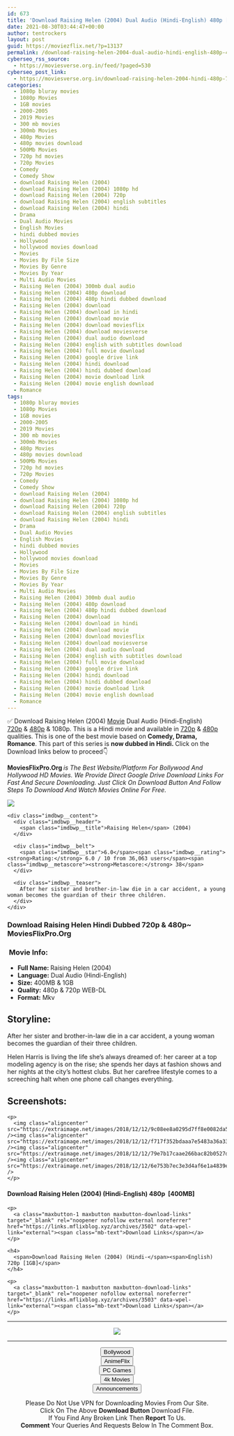 ```yaml
---
id: 673
title: 'Download Raising Helen (2004) Dual Audio (Hindi-English) 480p [400MB] || 720p [1GB]'
date: 2021-08-30T03:44:47+00:00
author: tentrockers
layout: post
guid: https://moviezflix.net/?p=13137
permalink: /download-raising-helen-2004-dual-audio-hindi-english-480p-400mb-720p-1gb/
cyberseo_rss_source:
  - https://moviesverse.org.in/feed/?paged=530
cyberseo_post_link:
  - https://moviesverse.org.in/download-raising-helen-2004-hindi-480p-720p/
categories:
  - 1080p bluray movies
  - 1080p Movies
  - 1GB movies
  - 2000-2005
  - 2019 Movies
  - 300 mb movies
  - 300mb Movies
  - 480p Movies
  - 480p movies download
  - 500Mb Movies
  - 720p hd movies
  - 720p Movies
  - Comedy
  - Comedy Show
  - download Raising Helen (2004)
  - download Raising Helen (2004) 1080p hd
  - download Raising Helen (2004) 720p
  - download Raising Helen (2004) english subtitles
  - download Raising Helen (2004) hindi
  - Drama
  - Dual Audio Movies
  - English Movies
  - hindi dubbed movies
  - Hollywood
  - hollywood movies download
  - Movies
  - Movies By File Size
  - Movies By Genre
  - Movies By Year
  - Multi Audio Movies
  - Raising Helen (2004) 300mb dual audio
  - Raising Helen (2004) 480p download
  - Raising Helen (2004) 480p hindi dubbed download
  - Raising Helen (2004) download
  - Raising Helen (2004) download in hindi
  - Raising Helen (2004) download movie
  - Raising Helen (2004) download moviesflix
  - Raising Helen (2004) download moviesverse
  - Raising Helen (2004) dual audio download
  - Raising Helen (2004) english with subtitles download
  - Raising Helen (2004) full movie download
  - Raising Helen (2004) google drive link
  - Raising Helen (2004) hindi download
  - Raising Helen (2004) hindi dubbed download
  - Raising Helen (2004) movie download link
  - Raising Helen (2004) movie english download
  - Romance
tags:
  - 1080p bluray movies
  - 1080p Movies
  - 1GB movies
  - 2000-2005
  - 2019 Movies
  - 300 mb movies
  - 300mb Movies
  - 480p Movies
  - 480p movies download
  - 500Mb Movies
  - 720p hd movies
  - 720p Movies
  - Comedy
  - Comedy Show
  - download Raising Helen (2004)
  - download Raising Helen (2004) 1080p hd
  - download Raising Helen (2004) 720p
  - download Raising Helen (2004) english subtitles
  - download Raising Helen (2004) hindi
  - Drama
  - Dual Audio Movies
  - English Movies
  - hindi dubbed movies
  - Hollywood
  - hollywood movies download
  - Movies
  - Movies By File Size
  - Movies By Genre
  - Movies By Year
  - Multi Audio Movies
  - Raising Helen (2004) 300mb dual audio
  - Raising Helen (2004) 480p download
  - Raising Helen (2004) 480p hindi dubbed download
  - Raising Helen (2004) download
  - Raising Helen (2004) download in hindi
  - Raising Helen (2004) download movie
  - Raising Helen (2004) download moviesflix
  - Raising Helen (2004) download moviesverse
  - Raising Helen (2004) dual audio download
  - Raising Helen (2004) english with subtitles download
  - Raising Helen (2004) full movie download
  - Raising Helen (2004) google drive link
  - Raising Helen (2004) hindi download
  - Raising Helen (2004) hindi dubbed download
  - Raising Helen (2004) movie download link
  - Raising Helen (2004) movie english download
  - Romance
---
```

<div class="thecontent clearfix">
  <p>
    ✅ Download Raising Helen (2004) <a href="https://moviesverse.org.in/category/movies/" data-wpel-link="internal">Movie</a> Dual Audio (Hindi-English) <a href="https://moviesverse.org.in/720p-movies/" data-wpel-link="internal">720p</a>&nbsp;&&nbsp;<a href="https://moviesverse.org.in/480p-movies/" data-wpel-link="internal">480p</a> & 1080p. This is a Hindi movie and available in <a href="https://moviesverse.org.in/720p-movies/" data-wpel-link="internal">720p</a>&nbsp;&&nbsp;<a href="https://moviesverse.org.in/480p-movies/" data-wpel-link="internal">480p</a> qualities. This is one of the best movie based on <strong>Comedy, Drama, Romance</strong>. This part of this series is <strong>now dubbed in <span>Hindi.&nbsp;</span></strong><span>Click on the Download links below to proceed👇</span>
  </p>
  
  <p>
    <strong><span>MoviesFlixPro.Org&nbsp;</span></strong><em>is The Best Website/Platform For Bollywood And Hollywood HD Movies. We Provide Direct Google Drive Download Links For Fast And Secure Downloading. Just Click On Download Button And Follow Steps To&nbsp;Download And Watch Movies Online For Free.</em>
  </p>
  
  <div class="imdbwp imdbwp--movie dark">
    <div class="imdbwp__thumb">
      <a class="imdbwp__link" target="_blank" title="Raising Helen" href="https://www.imdb.com/title/tt0350028/" rel="nofollow external noopener noreferrer" data-wpel-link="external"><img class="imdbwp__img" src="https://m.media-amazon.com/images/M/MV5BMjA5NjEwMTQ0NV5BMl5BanBnXkFtZTYwOTM2MjY2._V1_SX300.jpg" /></a>
    </div>
    
    <div class="imdbwp__content">
      <div class="imdbwp__header">
        <span class="imdbwp__title">Raising Helen</span> (2004)
      </div>
      
      <div class="imdbwp__belt">
        <span class="imdbwp__star">6.0</span><span class="imdbwp__rating"><strong>Rating:</strong> 6.0 / 10 from 36,063 users</span><span class="imdbwp__metascore"><strong>Metascore:</strong> 38</span>
      </div>
      
      <div class="imdbwp__teaser">
        After her sister and brother-in-law die in a car accident, a young woman becomes the guardian of their three children.
      </div>
    </div>
  </div>
  
  <h3>
    <span>Download Raising Helen Hindi Dubbed 720p & 480p~ MoviesFlixPro.Org</span>
  </h3>
  
  <h3>
    <span>&nbsp;Movie Info:&nbsp;</span>
  </h3>
  
  <ul>
    <li>
      <strong>Full Name: </strong>Raising Helen (2004)
    </li>
    <li>
      <strong>Language:</strong> Dual Audio (Hindi-English)
    </li>
    <li>
      <strong>Size:</strong> 400MB & 1GB
    </li>
    <li>
      <strong>Quality:</strong> 480p & 720p WEB-DL
    </li>
    <li>
      <strong>Format:</strong>&nbsp;Mkv
    </li>
  </ul>
  
  <h2>
    <span>Storyline:</span>
  </h2>
  
  <p>
    After her sister and brother-in-law die in a car accident, a young woman becomes the guardian of their three children.
  </p>
  
  <div>
    Helen Harris is living the life she’s always dreamed of: her career at a top modeling agency is on the rise; she spends her days at fashion shows and her nights at the city’s hottest clubs. But her carefree lifestyle comes to a screeching halt when one phone call changes everything.
  </div>
  
  <div class="summary_text">
    <h2>
      <span>Screenshots:</span>
    </h2>
    
    <p>
      <img class="aligncenter" src="https://extraimage.net/images/2018/12/12/9c08ee8a0295d7ff8e0082da58a18ebf.png" /><img class="aligncenter" src="https://extraimage.net/images/2018/12/12/f717f352bdaaa7e5483a36a332baa710.png" /><img class="aligncenter" src="https://extraimage.net/images/2018/12/12/79e7b17caae266bac82b0527decca13a.png" /><img class="aligncenter" src="https://extraimage.net/images/2018/12/12/6e753b7ec3e3d4af6e1a4839e9985bff.png" />
    </p>
  </div>
  
  <div class="inline canwrap">
    <h4>
      <span>Download Raising Helen (2004) (Hindi-English) </span><span>480p&nbsp; [400MB]</span>
    </h4>
    
    <p>
      <a class="maxbutton-1 maxbutton maxbutton-download-links" target="_blank" rel="noopener nofollow external noreferrer" href="https://links.mflixblog.xyz/archives/3502" data-wpel-link="external"><span class="mb-text">Download Links</span></a>
    </p>
    
    <h4>
      <span>Download Raising Helen (2004) (Hindi-</span><span>English) 720p [1GB]</span>
    </h4>
    
    <p>
      <a class="maxbutton-1 maxbutton maxbutton-download-links" target="_blank" rel="noopener nofollow external noreferrer" href="https://links.mflixblog.xyz/archives/3503" data-wpel-link="external"><span class="mb-text">Download Links</span></a>
    </p>
  </div>
</div>

<center>
  </p> 
  
  <hr />
  
  <p>
    <a href="http://gdrivepro.xyz/join.php" data-wpel-link="external" target="_blank" rel="nofollow external noopener noreferrer"><img src="https://i.imgur.com/FhMdWdW.png" /></a>
  </p>
  
  <hr />
  
  <p>
    <a href="https://dogemovies.xyz" target="_blank" data-wpel-link="external" rel="nofollow external noopener noreferrer"><button class="button button5">Bollywood</button></a><br /> <a href="https://animeflix.in" target="_blank" data-wpel-link="external" rel="nofollow external noopener noreferrer"><button class="button button5">AnimeFlix</button></a><br /> <a href="https://gamesflix.net/" target="_blank" data-wpel-link="external" rel="nofollow external noopener noreferrer"><button class="button button5">PC Games</button></a><br /> <a href="https://uhdmovies.in" target="_blank" data-wpel-link="external" rel="nofollow external noopener noreferrer"><button class="button button5">4k Movies</button></a><br /> <a href="https://moviesverse.org.in/announcements/" target="_blank" data-wpel-link="internal" rel="noopener"><button class="button button5">Announcements</button></a>
  </p>
  
  <div class="alert alert-danger">
    Please Do Not Use VPN for Downloading Movies From Our Site.
  </div>
  
  <div class="alert alert-success">
    Click On The Above <strong>Download Button</strong> Download File.
  </div>
  
  <div class="alert alert-warning">
    If You Find Any Broken Link Then <strong>Report</strong> To Us.
  </div>
  
  <div class="alert alert-info">
    <strong>Comment</strong> Your Queries And Requests Below In The Comment Box.
  </div>
  
  <p>
    </center>
  </p>